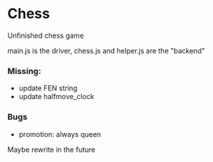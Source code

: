 # Chess

Unfinished chess game

main.js is the driver, chess.js and helper.js are the "backend"

### Missing:
- update FEN string
- update halfmove_clock

### Bugs
- promotion: always queen

Maybe rewrite in the future